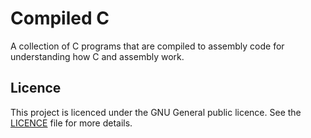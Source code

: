 # Compiled C

A collection of C programs that are compiled to assembly code for understanding how C and assembly work.

## Licence

This project is licenced under the GNU General public licence. See the [LICENCE](LICENCE) file for more details.
